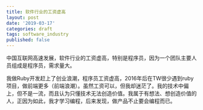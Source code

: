 ```yaml
---
title: 软件行业的工资虚高
layout: post
date: '2019-03-17'
categories: draft
tags: software_industry
published: false
---
```


中国互联网高速发展，软件行业的工资虚高，特别是程序员，因为一个团队主要人员组成是程序员，需求量大。

我做Ruby开发赶上了创业浪潮，程序员工资虚高，2016年后在TW很少遇到ruby项目，做前端更多（前端浪潮）。虽然工资可以，但我却迷茫了。我的技术中偏上，但不是一流，而且认为只懂技术无法创造价值。我属于有想法、想创造价值的人，正因为如此，我才学习编程，后来发现，做产品不止要会编程而已。